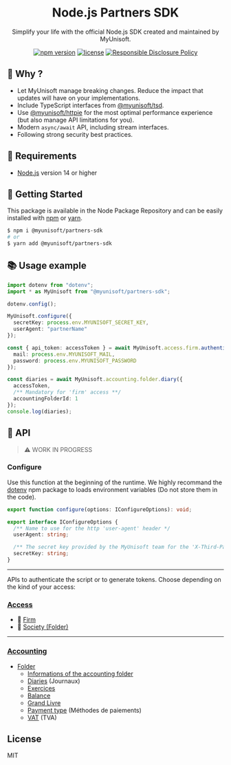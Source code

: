 
<p align="center"><h1 align="center">
  Node.js Partners SDK
</h1>

<p align="center">
  Simplify your life with the official Node.js SDK created and maintained by MyUnisoft.
</p>

<p align="center">
    <a href="https://github.com/MyUnisoft/node-partners-sdk"><img src="https://img.shields.io/github/package-json/v/MyUnisoft/node-partners-sdk?style=flat-square" alt="npm version"></a>
    <a href="https://github.com/MyUnisoft/node-partners-sdk"><img src="https://img.shields.io/github/license/MyUnisoft/node-partners-sdk?style=flat-square" alt="license"></a>
    <a href="./SECURITY.md"><img src="https://img.shields.io/badge/Security-Responsible%20Disclosure-yellow.svg?style=flat-square" alt="Responsible Disclosure Policy" /></a>
</p>

## 👀 Why ?
- Let MyUnisoft manage breaking changes. Reduce the impact that updates will have on your implementations.
- Include TypeScript interfaces from [@myunisoft/tsd](https://github.com/MyUnisoft/tsd).
- Use [@myunisoft/httpie](https://github.com/MyUnisoft/httpie) for the most optimal performance experience (but also manage API limitations for you).
- Modern `async/await` API, including stream interfaces.
- Following strong security best practices.

## 🚧 Requirements
- [Node.js](https://nodejs.org/en/) version 14 or higher

## 🚀 Getting Started

This package is available in the Node Package Repository and can be easily installed with [npm](https://docs.npmjs.com/getting-started/what-is-npm) or [yarn](https://yarnpkg.com).

```bash
$ npm i @myunisoft/partners-sdk
# or
$ yarn add @myunisoft/partners-sdk
```

## 📚 Usage example

```ts
import dotenv from "dotenv";
import * as MyUnisoft from "@myunisoft/partners-sdk";

dotenv.config();

MyUnisoft.configure({
  secretKey: process.env.MYUNISOFT_SECRET_KEY,
  userAgent: "partnerName"
});

const { api_token: accessToken } = await MyUnisoft.access.firm.authenticate({
  mail: process.env.MYUNISOFT_MAIL,
  password: process.env.MYUNISOFT_PASSWORD
});

const diaries = await MyUnisoft.accounting.folder.diary({
  accessToken,
  /** Mandatory for 'firm' access **/
  accountingFolderId: 1
});
console.log(diaries);
```

## 📜 API

> ⚠️ WORK IN PROGRESS

### Configure

Use this function at the beginning of the runtime. We highly recommand the [dotenv](https://www.npmjs.com/package/dotenv) npm package to loads environment variables (Do not store them in the code).

```ts
export function configure(options: IConfigureOptions): void;

export interface IConfigureOptions {
  /** Name to use for the http 'user-agent' header */
  userAgent: string;

  /** The secret key provided by the MyUnisoft team for the 'X-Third-Party-Secret' header */
  secretKey: string;
}
```

---

APIs to authenticate the script or to generate tokens. Choose depending on the kind of your access:

### [Access](./docs/api/access)
- 🔹 [Firm](./docs/api/access/firm.md)
- 🔸 [Society (Folder)](./docs/api/access/society.md)

---

### [Accounting](./docs/api/compta)
- [Folder](./docs/api/accounting/folder)
  - [Informations of the accounting folder](./docs/api/accounting/folder/society-info.md)
  - [Diaries](./docs/api/accounting/folder/diary.md) (Journaux)
  - [Exercices](./docs/api/accounting/folder/exercices.md)
  - [Balance](./docs/api/accounting/folder/balance.md)
  - [Grand Livre](./docs/api/accounting/folder/grandèlivre.md)
  - [Payment type](./docs/api/accounting/folder/payment-type.md) (Méthodes de paiements)
  - [VAT](./docs/api/accounting/folder/vat.md) (TVA)

## License
MIT
